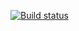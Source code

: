 [![Build status](https://ci.appveyor.com/api/projects/status/9g0dvf17u6kh55em?svg=true)](https://ci.appveyor.com/project/TanyaShtatnykh/lesson5task2)